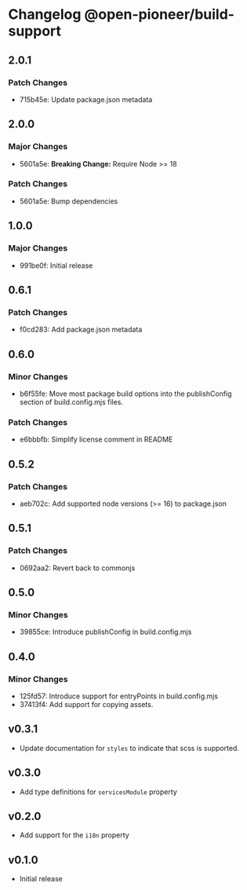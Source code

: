# Changelog @open-pioneer/build-support

## 2.0.1

### Patch Changes

-   715b45e: Update package.json metadata

## 2.0.0

### Major Changes

-   5601a5e: **Breaking Change:** Require Node >= 18

### Patch Changes

-   5601a5e: Bump dependencies

## 1.0.0

### Major Changes

-   991be0f: Initial release

## 0.6.1

### Patch Changes

-   f0cd283: Add package.json metadata

## 0.6.0

### Minor Changes

-   b6f55fe: Move most package build options into the publishConfig section of build.config.mjs files.

### Patch Changes

-   e6bbbfb: Simplify license comment in README

## 0.5.2

### Patch Changes

-   aeb702c: Add supported node versions (>= 16) to package.json

## 0.5.1

### Patch Changes

-   0692aa2: Revert back to commonjs

## 0.5.0

### Minor Changes

-   39855ce: Introduce publishConfig in build.config.mjs

## 0.4.0

### Minor Changes

-   125fd57: Introduce support for entryPoints in build.config.mjs
-   37413f4: Add support for copying assets.

## v0.3.1

-   Update documentation for `styles` to indicate that scss is supported.

## v0.3.0

-   Add type definitions for `servicesModule` property

## v0.2.0

-   Add support for the `i18n` property

## v0.1.0

-   Initial release
